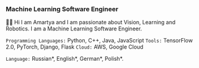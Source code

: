 ### Machine Learning Software Engineer
👋🏻 Hi I am Amartya and I am passionate about Vision, Learning and Robotics. I am a Machine Learning Software Engineer.

`Programming Languages:` Python, C++, Java, JavaScript 
`Tools:` TensorFlow 2.0, PyTorch, Django, Flask
`Cloud:` AWS, Google Cloud <br />

`Language:` Russian*, English*, German*, Polish*.
